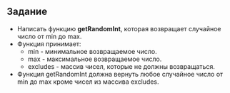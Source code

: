## Задание
- Написать функцию <b>getRandomInt</b>, которая возвращает случайное число от min до max.
- Функция принимает:
  - min - минимальное возвращаемое число.
  - max - максимальное возвращаемое число.
  - excludes - массив чисел, которые не должны возвращаться.
- Функция getRandomInt должна вернуть любое случайное число от min до max кроме чисел из массива excludes.